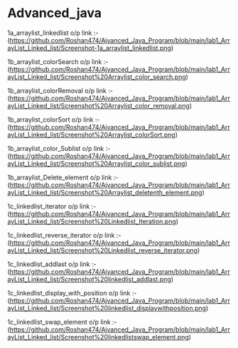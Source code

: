 # Advanced_java

1a_arraylist_linkedlist o/p link :-
(https://github.com/Roshan474/Ajvanced_Java_Program/blob/main/lab1_ArrayList_Linked_list/Screenshot-1a_arraylist_linkedlist.png)

1b_arraylist_colorSearch o/p link :-(https://github.com/Roshan474/Ajvanced_Java_Program/blob/main/lab1_ArrayList_Linked_list/Screenshot%20Arraylist_color_search.png)

1b_arraylist_colorRemoval o/p link :-(https://github.com/Roshan474/Ajvanced_Java_Program/blob/main/lab1_ArrayList_Linked_list/Screenshot%20Arraylist_color_removal.png)

1b_arraylist_colorSort o/p link :-
(https://github.com/Roshan474/Ajvanced_Java_Program/blob/main/lab1_ArrayList_Linked_list/Screenshot%20Arraylist_colorSort.png)

1b_arraylist_color_Sublist o/p link :-(https://github.com/Roshan474/Ajvanced_Java_Program/blob/main/lab1_ArrayList_Linked_list/Screenshot%20Arraylist_color_sublist.png)

1b_arraylist_Delete_element o/p link :-(https://github.com/Roshan474/Ajvanced_Java_Program/blob/main/lab1_ArrayList_Linked_list/Screenshot%20Arraylist_deletenth_element.png)

1c_linkedlist_iterator o/p link :-(https://github.com/Roshan474/Ajvanced_Java_Program/blob/main/lab1_ArrayList_Linked_list/Screenshot%20Linkedlist_Iteration.png)

1c_linkedlist_reverse_iterator o/p link :-(https://github.com/Roshan474/Ajvanced_Java_Program/blob/main/lab1_ArrayList_Linked_list/Screenshot%20Linkedlist_reverse_iterator.png)

1c_linkedlist_addlast o/p link :-
(https://github.com/Roshan474/Ajvanced_Java_Program/blob/main/lab1_ArrayList_Linked_list/Screenshot%20linkedlist_addlast.png)

1c_linkedlist_display_with_position o/p link :-(https://github.com/Roshan474/Ajvanced_Java_Program/blob/main/lab1_ArrayList_Linked_list/Screenshot%20linkedlist_displaywithposition.png)

1c_linkedlist_swap_element o/p link :-(https://github.com/Roshan474/Ajvanced_Java_Program/blob/main/lab1_ArrayList_Linked_list/Screenshot%20linkedlistswap_element.png)










